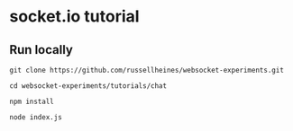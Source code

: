 # socket.io tutorial

## Run locally

```
git clone https://github.com/russellheines/websocket-experiments.git

cd websocket-experiments/tutorials/chat

npm install

node index.js
```

